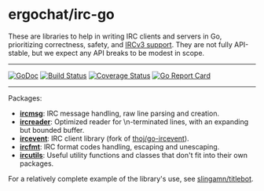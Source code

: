 # ergochat/irc-go

These are libraries to help in writing IRC clients and servers in Go, prioritizing correctness, safety, and [IRCv3 support](https://ircv3.net/). They are not fully API-stable, but we expect any API breaks to be modest in scope.

---

[![GoDoc](https://godoc.org/github.com/goshuirc/irc-go?status.svg)](https://godoc.org/github.com/goshuirc/irc-go)
[![Build Status](https://travis-ci.org/goshuirc/irc-go.svg?branch=master)](https://travis-ci.org/goshuirc/irc-go)
[![Coverage Status](https://coveralls.io/repos/goshuirc/irc-go/badge.svg?branch=master&service=github)](https://coveralls.io/github/goshuirc/irc-go?branch=master)
[![Go Report Card](https://goreportcard.com/badge/github.com/goshuirc/irc-go)](https://goreportcard.com/report/github.com/goshuirc/irc-go)

---

Packages:

* [**ircmsg**](https://godoc.org/github.com/goshuirc/irc-go/ircmsg): IRC message handling, raw line parsing and creation.
* [**ircreader**](https://godoc.org/github.com/goshuirc/irc-go/ircreader): Optimized reader for \n-terminated lines, with an expanding but bounded buffer.
* [**ircevent**](https://godoc.org/github.com/goshuirc/irc-go/ircevent): IRC client library (fork of [thoj/go-ircevent](https://github.com/thoj/go-ircevent)).
* [**ircfmt**](https://godoc.org/github.com/goshuirc/irc-go/ircfmt): IRC format codes handling, escaping and unescaping.
* [**ircutils**](https://godoc.org/github.com/goshuirc/irc-go/ircutils): Useful utility functions and classes that don't fit into their own packages.

For a relatively complete example of the library's use, see [slingamn/titlebot](https://github.com/slingamn/titlebot).
